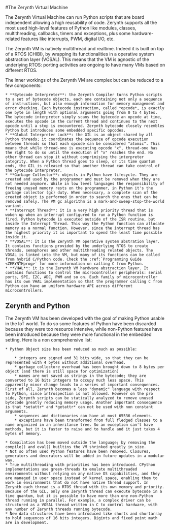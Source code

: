 #The Zerynth Virtual Machine

The Zerynth Virtual Machine can run Python scripts that are board independent allowing a high reusability of code. Zerynth supports all the most used high-level features of Python like modules, classes, multithreading, callbacks, timers and exceptions, plus some hardware-related features like interrupts, PWM, digital I/O, etc.

The Zerynth VM is natively multithread and realtime. Indeed it is built on top of a RTOS (CHIBI), by wrapping its functionalities in a operative system abstraction layer (VOSAL). This means that the VM is agnostic of the underlying RTOS: porting activities are ongoing to have many VMs based on different RTOS.

The inner workings of the Zerynth VM are complex but can be reduced to a few components:

    * **Bytecode Interpreter**: the Zerynth Compiler turns Python scripts to a set of bytecode objects, each one containing not only a sequence of instructions, but also enough information for memory management and error checking. Each bytecode instruction, called *opcode*, is exactly one byte in length with optional arguments going from 0 to 4 bytes. The bytecode interpreter simply scans the bytecode an opcode at time, executes the opcode in the current thread and continues to the next opcode until a stop is encountered. Zerynth bytecode closely resembles Python but introduces some embedded specific opcodes.
    * **Global Interpreter Lock**: the GIL is an object shared by all Python threads; it coordinates the sequence of opcode execution between threads so that each opcode can be considered "atomic". This means that while thread-one is executing opcode "x", thread-one has the right to do so until the execution of "x" reaches the end. No other thread can stop it without comprimising the interpreter integrity. When a Python thread goes to sleep, or its time quantum ends, the GIL is released so that another thread can take control of the bytecode interpreter.
    * **Garbage Collector**: objects in Python have lifecycle. They are created and used by the programmer and must be removed when they are not needed anymore. While in low level languages the responsibility of freeing unused memory rests on the programmer, in Python it's the garbage collector (gc) duty. When necessary, a complete scan of the created object is performed in order to search the ones that can be removed safely. The VM gc algorithm is a mark-and-sweep-stop-the-world variant.
    * **Interrupt Thread**: it is a very high priority thread that is woken up when an interrupt configured to run a Python function is fired. Python bytecode is executed outside of the ISR routine, but inside the Interrupt Thread. This way the Python function can allocate memory as a normal function. However, since the interrupt thread has the highest priority it is important to spend the least time possible inside it.
    * **VOSAL**: it is the Zerynth VM operative system abstration layer. It contains functions provided by the underlying RTOS to create threads, semaphores and other multithreading related objects. The VOSAL is linked into the VM, but many of its functions can be called from hybrid C/Python code. Check the :ref:`Programming Guide <ZERYNTHprog>` for more information on calling C from Python.
    * **VHAL**: it is the Zerynth VM hardware abstraction layer. It contains functions to control the microcontroller peripherals: serial ports, SPI, I2C, ADC, PWM and so on. Each family of microcontroller has its own VHAL implementation so that the programmer calling C from Python can have an uniform hardware API across different microcontrollers.



## Zerynth and Python

The Zerynth VM has been developed with the goal of making Python usable in the IoT world. To do so some features of Python have been discarded because they were too resource intensive, while non-Python features have been introduced because they were more functional in the embedded setting. Here is a non comprehensive list: 

    * Python Object size has been reduced as much as possible:

        * integers are signed and 31 bits wide, so that they can be represented with 4 bytes without additional overhead. 
        * garbage collectore overhead has been brought down to 8 bytes per object (and there is still space for optimization)
        * names are not saved as strings in the bytecode; they are converted to 16 bits integers to occupy much less space. This apparently minor change leads to a series of important consequences. First of all, Zerynth becomes a less "dynamic" language with respect to Python, since introspection is not allowed. However on the pro side, Zerynth scripts can be statically analyzed to remove unused bytecode greatly reducing memory usage. Another important consequence is that *setattr* and *getattr* can not be used with non constant arguments.
        * sequences and dictionaries can have at most 65536 elements.
        * exceptions have been transformed from full fledged classes to a name organized in an inheritance tree. So an exception can't have methods, but it is faster to raise and to handle and it just takes 4 bytes of memory.

    * Compilation has been moved outside the language; by removing the compile() and eval() builtins the VM shrinked greatly in size.
    * Not so often used Python features have been removed. Closures, generators and decorators will be added in future updates in a modular way.
    * True multithreading with priorities has been introduced. CPython implementations use green-threads to emulate multithreaded environments without relying on any native OS capabilities, and they are managed in user space instead of kernel space, enabling them to work in environments that do not have native thread support. In Zerynth each thread is a RTOS thread with its own memory and priority. Because of the GIL, only one Zerynth thread can execute bytecode in a time quantum, but it is possible to have more than one non-Python thread running in parallel. For example, a complex driver can be structured as a VOSAL thread written in C to control hardware, with any number of Zerynth threads running bytecode.
    * New data structures have been introduced like shorts and shortarray to hold sequences of 16 bits integers. Bigints and fixed point math are in development.




<!--stackedit_data:
eyJoaXN0b3J5IjpbNjU2MzU4NjkzXX0=
-->